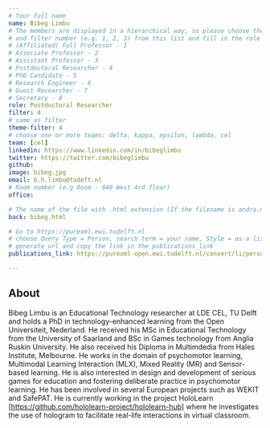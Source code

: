 ```yaml
---
# Your full name 
name: Bibeg Limbu
# The members are displayed in a hierarchical way, so please choose the role (e.g. Full Professor, Assistant Professor etc) 
# and filter number (e.g. 1, 2, 3) from this list and fill in the role and filter from below:
# (Affiliated) Full Professor - 1
# Associate Professor - 2
# Assistant Professor - 3
# Postdoctoral Researcher - 4
# PhD Candidate - 5
# Research Engineer - 6 
# Guest Researcher - 7
# Secretary - 8
role: Postdoctoral Researcher
filter: 4
# same as filter
theme-filter: 4
# choose one or more teams: delta, kappa, epsilon, lambda, cel
team: [cel]
linkedin: https://www.linkedin.com/in/bibeglimbu
twitter: https://twitter.com/bibeglimbu
github: 
image: bibeg.jpg
email: b.h.limbu@tudeft.nl
# Room number (e.g Room - 840 West 4rd floor)
office: 

# The name of the file with .html extension (If the filename is andra.md, the "back" field will be andra.html)
back: bibeg.html

# Go to https://purexml.ewi.tudelft.nl 
# choose Query Type = Person, search term = your name, Style = as a list
# generate url and copy the link in the publications_link
publications_link: https://purexml-open.ewi.tudelft.nl/convert/li/persons/2c19b5d3-1a3d-42c2-9049-f48c2f52eef1

---
```


## About

Bibeg Limbu is an Educational Technology researcher at LDE CEL, TU Delft and holds a PhD in technology-enhanced learning from the Open Universiteit, Nederland. He received his MSc in Educational Technology from the University of Saarland and BSc in Games technology from Anglia Ruskin University. He also received his Diploma in Multimdedia from Hales Institute, Melbourne. He works in the domain of psychomotor learning, Multimodal Learning Interaction (MLX), Mixed Reality (MR) and Sensor-based learning. He is also interested in design and development of serious games for education and fostering deliberate practice in psychomotor learning. He has been involved in several European projects such as WEKIT and SafePAT. He is currently working in the project HoloLearn [https://github.com/hololearn-project/hololearn-hub] where he investigates the use of hologram to facilitate real-life interactions in virtual classroom.





